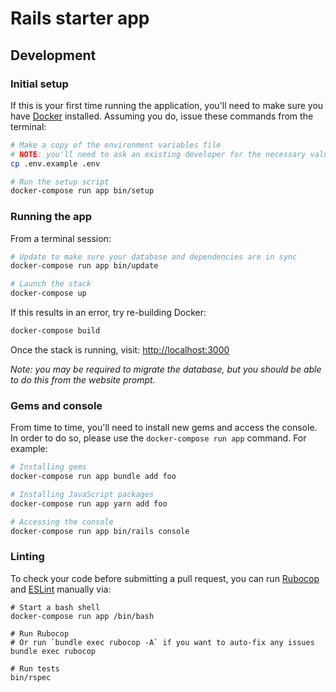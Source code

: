 # Rails starter app

## Development

### Initial setup

If this is your first time running the application, you'll need to make sure you have
[Docker](https://docs.docker.com/get-docker/) installed. Assuming you do, issue these commands
from the terminal:

```sh
# Make a copy of the environment variables file
# NOTE: you'll need to ask an existing developer for the necessary values
cp .env.example .env

# Run the setup script
docker-compose run app bin/setup
```

### Running the app

From a terminal session:

```sh
# Update to make sure your database and dependencies are in sync
docker-compose run app bin/update

# Launch the stack
docker-compose up
```

If this results in an error, try re-building Docker:

```sh
docker-compose build
```

Once the stack is running, visit: [http://localhost:3000](http://localhost:3000)

_Note: you may be required to migrate the database, but you should be able to do this from
the website prompt._

### Gems and console

From time to time, you'll need to install new gems and access the console. In order to do so,
please use the `docker-compose run app` command. For example:

```sh
# Installing gems
docker-compose run app bundle add foo

# Installing JavaScript packages
docker-compose run app yarn add foo

# Accessing the console
docker-compose run app bin/rails console
```

### Linting

To check your code before submitting a pull request, you can run [Rubocop](https://github.com/rubocop/rubocop) and [ESLint](https://eslint.org/) manually via:

```
# Start a bash shell
docker-compose run app /bin/bash

# Run Rubocop
# Or run `bundle exec rubocop -A` if you want to auto-fix any issues
bundle exec rubocop

# Run tests
bin/rspec
```
